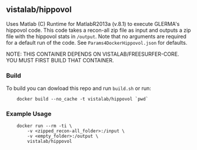 ## vistalab/hippovol

Uses Matlab (C) Runtime for MatlabR2013a (v.8.1) to execute GLERMA's hippovol code. This code takes a recon-all zip file as input and outputs a zip file with the hippovol stats in ```/output```. Note that no arguments are required for a default run of the code. See ```Params4DockerHippovol.json``` for defaults.

NOTE: THIS CONTAINER DEPENDS ON VISTALAB/FREESURFER-CORE. YOU MUST FIRST BUILD THAT CONTAINER.

### Build ###
To build you can dowload this repo and run ```build.sh``` or run:
```
    docker build --no_cache -t vistalab/hippovol `pwd`
```

### Example Usage ###
```
    docker run --rm -ti \
        -v <zipped_recon-all_folder>:/input \
        -v <empty_folder>:/output \
        vistalab/hippovol 
```

